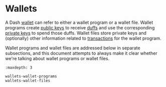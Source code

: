 # Wallets

A Dash [wallet](../resources/glossary.md#wallet) can refer to either a wallet program or a wallet file. Wallet programs create [public keys](../resources/glossary.md#public-key) to receive [duffs](../resources/glossary.md#duffs) and use the corresponding [private keys](../resources/glossary.md#private-key) to spend those duffs. Wallet files store private keys and (optionally) other information related to [transactions](../resources/glossary.md#transaction) for the wallet program.

Wallet programs and wallet files are addressed below in separate subsections, and this document attempts to always make it clear whether we're talking about wallet programs or wallet files.

```{toctree}
:maxdepth: 3

wallets-wallet-programs
wallets-wallet-files
```
